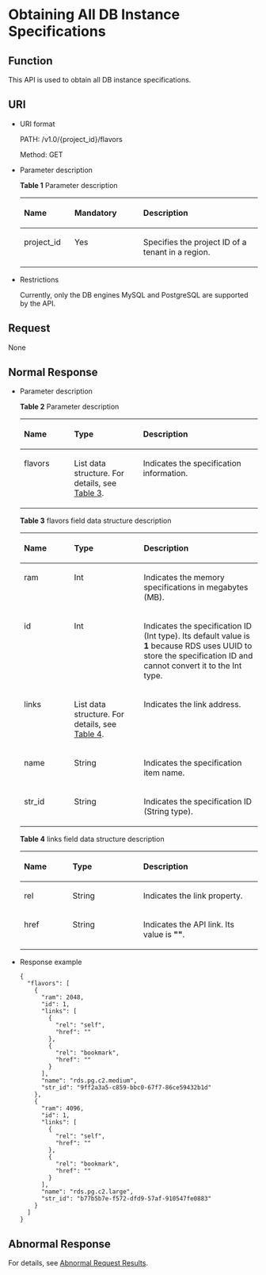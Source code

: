 # Obtaining All DB Instance Specifications<a name="en-us_topic_0056890255"></a>

## Function<a name="section6335675610813"></a>

This API is used to obtain all DB instance specifications.

## URI<a name="section1617705710813"></a>

-   URI format

    PATH: /v1.0/\{project\_id\}/flavors

    Method: GET

-   Parameter description

    **Table  1**  Parameter description

    <a name="table6096138610813"></a>
    <table><thead align="left"><tr id="row1654305710813"><th class="cellrowborder" valign="top" width="21.240000000000002%" id="mcps1.2.4.1.1"><p id="p6491926310813"><a name="p6491926310813"></a><a name="p6491926310813"></a><strong id="b84235270691445"><a name="b84235270691445"></a><a name="b84235270691445"></a>Name</strong></p>
    </th>
    <th class="cellrowborder" valign="top" width="28.96%" id="mcps1.2.4.1.2"><p id="p2396892510813"><a name="p2396892510813"></a><a name="p2396892510813"></a><strong id="b842352706102346"><a name="b842352706102346"></a><a name="b842352706102346"></a>Mandatory</strong></p>
    </th>
    <th class="cellrowborder" valign="top" width="49.8%" id="mcps1.2.4.1.3"><p id="p6243473910813"><a name="p6243473910813"></a><a name="p6243473910813"></a><strong id="b842352706163417"><a name="b842352706163417"></a><a name="b842352706163417"></a>Description</strong></p>
    </th>
    </tr>
    </thead>
    <tbody><tr id="row2404909810813"><td class="cellrowborder" valign="top" width="21.240000000000002%" headers="mcps1.2.4.1.1 "><p id="p181991310813"><a name="p181991310813"></a><a name="p181991310813"></a>project_id</p>
    </td>
    <td class="cellrowborder" valign="top" width="28.96%" headers="mcps1.2.4.1.2 "><p id="p1319528910813"><a name="p1319528910813"></a><a name="p1319528910813"></a>Yes</p>
    </td>
    <td class="cellrowborder" valign="top" width="49.8%" headers="mcps1.2.4.1.3 "><p id="p6218550610813"><a name="p6218550610813"></a><a name="p6218550610813"></a>Specifies the project ID of a tenant in a region.</p>
    </td>
    </tr>
    </tbody>
    </table>


-   Restrictions

    Currently, only the DB engines MySQL and PostgreSQL are supported by the API.


## Request<a name="section43437110813"></a>

None

## Normal Response<a name="section4822117510813"></a>

-   Parameter description

    **Table  2**  Parameter description

    <a name="table2794613710813"></a>
    <table><thead align="left"><tr id="row1824035410813"><th class="cellrowborder" valign="top" width="21.07210721072107%" id="mcps1.2.4.1.1"><p id="p107367210813"><a name="p107367210813"></a><a name="p107367210813"></a><strong id="b645303894"><a name="b645303894"></a><a name="b645303894"></a>Name</strong></p>
    </th>
    <th class="cellrowborder" valign="top" width="29.05290529052905%" id="mcps1.2.4.1.2"><p id="p1985860710813"><a name="p1985860710813"></a><a name="p1985860710813"></a><strong id="b842352706164541"><a name="b842352706164541"></a><a name="b842352706164541"></a>Type</strong></p>
    </th>
    <th class="cellrowborder" valign="top" width="49.874987498749874%" id="mcps1.2.4.1.3"><p id="p6504332610813"><a name="p6504332610813"></a><a name="p6504332610813"></a><strong id="b820055573"><a name="b820055573"></a><a name="b820055573"></a>Description</strong></p>
    </th>
    </tr>
    </thead>
    <tbody><tr id="row3401807810813"><td class="cellrowborder" valign="top" width="21.07210721072107%" headers="mcps1.2.4.1.1 "><p id="p400095110813"><a name="p400095110813"></a><a name="p400095110813"></a>flavors</p>
    </td>
    <td class="cellrowborder" valign="top" width="29.05290529052905%" headers="mcps1.2.4.1.2 "><p id="p5564158410813"><a name="p5564158410813"></a><a name="p5564158410813"></a>List data structure. For details, see <a href="#table5932144310813">Table 3</a>.</p>
    </td>
    <td class="cellrowborder" valign="top" width="49.874987498749874%" headers="mcps1.2.4.1.3 "><p id="p2896089210813"><a name="p2896089210813"></a><a name="p2896089210813"></a>Indicates the specification information.</p>
    </td>
    </tr>
    </tbody>
    </table>

    **Table  3**  flavors field data structure description

    <a name="table5932144310813"></a>
    <table><thead align="left"><tr id="row3847854010813"><th class="cellrowborder" valign="top" width="21.07%" id="mcps1.2.4.1.1"><p id="p2975403110813"><a name="p2975403110813"></a><a name="p2975403110813"></a><strong id="b615228827"><a name="b615228827"></a><a name="b615228827"></a>Name</strong></p>
    </th>
    <th class="cellrowborder" valign="top" width="29.299999999999997%" id="mcps1.2.4.1.2"><p id="p6126631910813"><a name="p6126631910813"></a><a name="p6126631910813"></a><strong id="b1390943255"><a name="b1390943255"></a><a name="b1390943255"></a>Type</strong></p>
    </th>
    <th class="cellrowborder" valign="top" width="49.63%" id="mcps1.2.4.1.3"><p id="p6362478710813"><a name="p6362478710813"></a><a name="p6362478710813"></a><strong id="b1389121196"><a name="b1389121196"></a><a name="b1389121196"></a>Description</strong></p>
    </th>
    </tr>
    </thead>
    <tbody><tr id="row198232910813"><td class="cellrowborder" valign="top" width="21.07%" headers="mcps1.2.4.1.1 "><p id="p2635094510813"><a name="p2635094510813"></a><a name="p2635094510813"></a>ram</p>
    </td>
    <td class="cellrowborder" valign="top" width="29.299999999999997%" headers="mcps1.2.4.1.2 "><p id="p5405177710813"><a name="p5405177710813"></a><a name="p5405177710813"></a>Int</p>
    </td>
    <td class="cellrowborder" valign="top" width="49.63%" headers="mcps1.2.4.1.3 "><p id="p1611782610813"><a name="p1611782610813"></a><a name="p1611782610813"></a>Indicates the memory specifications in megabytes (MB).</p>
    </td>
    </tr>
    <tr id="row1084271010813"><td class="cellrowborder" valign="top" width="21.07%" headers="mcps1.2.4.1.1 "><p id="p584433110813"><a name="p584433110813"></a><a name="p584433110813"></a>id</p>
    </td>
    <td class="cellrowborder" valign="top" width="29.299999999999997%" headers="mcps1.2.4.1.2 "><p id="p362878810813"><a name="p362878810813"></a><a name="p362878810813"></a>Int</p>
    </td>
    <td class="cellrowborder" valign="top" width="49.63%" headers="mcps1.2.4.1.3 "><p id="p2549641010813"><a name="p2549641010813"></a><a name="p2549641010813"></a>Indicates the specification ID (Int type). Its default value is <strong id="b842352706114710"><a name="b842352706114710"></a><a name="b842352706114710"></a>1</strong> because RDS uses UUID to store the specification ID and cannot convert it to the Int type.</p>
    </td>
    </tr>
    <tr id="row2814109910813"><td class="cellrowborder" valign="top" width="21.07%" headers="mcps1.2.4.1.1 "><p id="p6483651810813"><a name="p6483651810813"></a><a name="p6483651810813"></a>links</p>
    </td>
    <td class="cellrowborder" valign="top" width="29.299999999999997%" headers="mcps1.2.4.1.2 "><p id="p1726661010813"><a name="p1726661010813"></a><a name="p1726661010813"></a>List data structure. For details, see <a href="#table2591008910813">Table 4</a>.</p>
    </td>
    <td class="cellrowborder" valign="top" width="49.63%" headers="mcps1.2.4.1.3 "><p id="p5641816610813"><a name="p5641816610813"></a><a name="p5641816610813"></a>Indicates the link address.</p>
    </td>
    </tr>
    <tr id="row646876310813"><td class="cellrowborder" valign="top" width="21.07%" headers="mcps1.2.4.1.1 "><p id="p5420781710813"><a name="p5420781710813"></a><a name="p5420781710813"></a>name</p>
    </td>
    <td class="cellrowborder" valign="top" width="29.299999999999997%" headers="mcps1.2.4.1.2 "><p id="p2875703110813"><a name="p2875703110813"></a><a name="p2875703110813"></a>String</p>
    </td>
    <td class="cellrowborder" valign="top" width="49.63%" headers="mcps1.2.4.1.3 "><p id="p4761814110813"><a name="p4761814110813"></a><a name="p4761814110813"></a>Indicates the specification item name.</p>
    </td>
    </tr>
    <tr id="row54300797114538"><td class="cellrowborder" valign="top" width="21.07%" headers="mcps1.2.4.1.1 "><p id="p21700115114541"><a name="p21700115114541"></a><a name="p21700115114541"></a>str_id</p>
    </td>
    <td class="cellrowborder" valign="top" width="29.299999999999997%" headers="mcps1.2.4.1.2 "><p id="p12878889114541"><a name="p12878889114541"></a><a name="p12878889114541"></a>String</p>
    </td>
    <td class="cellrowborder" valign="top" width="49.63%" headers="mcps1.2.4.1.3 "><p id="p36557059114541"><a name="p36557059114541"></a><a name="p36557059114541"></a>Indicates the specification ID (String type).</p>
    </td>
    </tr>
    </tbody>
    </table>

    **Table  4**  links field data structure description

    <a name="table2591008910813"></a>
    <table><thead align="left"><tr id="row3370068410813"><th class="cellrowborder" valign="top" width="20.47%" id="mcps1.2.4.1.1"><p id="p4540085310813"><a name="p4540085310813"></a><a name="p4540085310813"></a><strong id="b9314487"><a name="b9314487"></a><a name="b9314487"></a>Name</strong></p>
    </th>
    <th class="cellrowborder" valign="top" width="29.709999999999997%" id="mcps1.2.4.1.2"><p id="p5359043810813"><a name="p5359043810813"></a><a name="p5359043810813"></a><strong id="b98040100"><a name="b98040100"></a><a name="b98040100"></a>Type</strong></p>
    </th>
    <th class="cellrowborder" valign="top" width="49.82%" id="mcps1.2.4.1.3"><p id="p4585821610813"><a name="p4585821610813"></a><a name="p4585821610813"></a><strong id="b37245340"><a name="b37245340"></a><a name="b37245340"></a>Description</strong></p>
    </th>
    </tr>
    </thead>
    <tbody><tr id="row10564639114448"><td class="cellrowborder" valign="top" width="20.47%" headers="mcps1.2.4.1.1 "><p id="p64824342114457"><a name="p64824342114457"></a><a name="p64824342114457"></a>rel</p>
    </td>
    <td class="cellrowborder" valign="top" width="29.709999999999997%" headers="mcps1.2.4.1.2 "><p id="p16280358114457"><a name="p16280358114457"></a><a name="p16280358114457"></a>String</p>
    </td>
    <td class="cellrowborder" valign="top" width="49.82%" headers="mcps1.2.4.1.3 "><p id="p43640602114457"><a name="p43640602114457"></a><a name="p43640602114457"></a>Indicates the link property.</p>
    </td>
    </tr>
    <tr id="row2352800210813"><td class="cellrowborder" valign="top" width="20.47%" headers="mcps1.2.4.1.1 "><p id="p2672002910813"><a name="p2672002910813"></a><a name="p2672002910813"></a>href</p>
    </td>
    <td class="cellrowborder" valign="top" width="29.709999999999997%" headers="mcps1.2.4.1.2 "><p id="p1683875310813"><a name="p1683875310813"></a><a name="p1683875310813"></a>String</p>
    </td>
    <td class="cellrowborder" valign="top" width="49.82%" headers="mcps1.2.4.1.3 "><p id="p2176171610813"><a name="p2176171610813"></a><a name="p2176171610813"></a>Indicates the API link. Its value is <strong id="b842352706182645"><a name="b842352706182645"></a><a name="b842352706182645"></a>""</strong>.</p>
    </td>
    </tr>
    </tbody>
    </table>


-   Response example

    ```
    {
      "flavors": [
        {
          "ram": 2048,
          "id": 1,
          "links": [
            {
              "rel": "self",
              "href": ""
            },
            {
              "rel": "bookmark",
              "href": ""
            }
          ],
          "name": "rds.pg.c2.medium",
          "str_id": "9ff2a3a5-c859-bbc0-67f7-86ce59432b1d"
        },
        {
          "ram": 4096,
          "id": 1,
          "links": [
            {
              "rel": "self",
              "href": ""
            },
            {
              "rel": "bookmark",
              "href": ""
            }
          ],
          "name": "rds.pg.c2.large",
          "str_id": "b77b5b7e-f572-dfd9-57af-910547fe0883"
        }
      ]
    }
    ```


## Abnormal Response<a name="section639248310813"></a>

For details, see  [Abnormal Request Results](abnormal-request-results.md).

